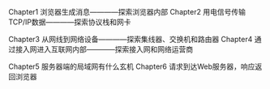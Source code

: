 Chapter1 浏览器生成消息————探索浏览器内部
Chapter2 用电信号传输TCP/IP数据————探索协议栈和网卡

Chapter3 从网线到网络设备————探索集线器、交换机和路由器
Chapter4 通过接入网进入互联网内部————探索接入网和网络运营商

Chapter5 服务器端的局域网有什么玄机
Chapter6 请求到达Web服务器，响应返回浏览器
